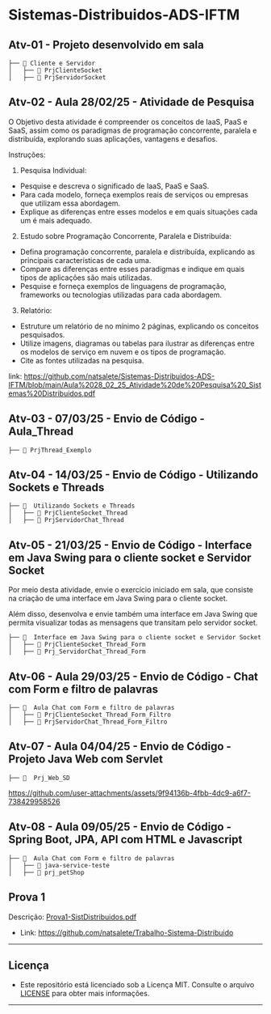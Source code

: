 # Sistemas-Distribuidos-ADS-IFTM

## Atv-01 - Projeto desenvolvido em sala

```
├── 📂 Cliente e Servidor               
│   ├── 📂 PrjClienteSocket     
│   ├── 📂 PrjServidorSocket          

```

## Atv-02 - Aula 28/02/25 - Atividade de Pesquisa

O Objetivo desta atividade é compreender os conceitos de IaaS, PaaS e SaaS, assim como os paradigmas de programação concorrente, paralela e distribuída, explorando suas aplicações, vantagens e desafios.

Instruções:

1. Pesquisa Individual:
  - Pesquise e descreva o significado de IaaS, PaaS e SaaS.
  - Para cada modelo, forneça exemplos reais de serviços ou empresas que utilizam essa abordagem.
  - Explique as diferenças entre esses modelos e em quais situações cada um é mais adequado.
2. Estudo sobre Programação Concorrente, Paralela e Distribuída: 
  - Defina programação concorrente, paralela e distribuída, explicando as principais características de cada uma.
  - Compare as diferenças entre esses paradigmas e indique em quais tipos de aplicações são mais utilizadas.
  - Pesquise e forneça exemplos de linguagens de programação, frameworks ou tecnologias utilizadas para cada abordagem.
3. Relatório:
  - Estruture um relatório de no mínimo 2 páginas, explicando os conceitos pesquisados.
  - Utilize imagens, diagramas ou tabelas para ilustrar as diferenças entre os modelos de serviço em nuvem e os tipos de programação.
  - Cite as fontes utilizadas na pesquisa.

link: https://github.com/natsalete/Sistemas-Distribuidos-ADS-IFTM/blob/main/Aula%2028_02_25_Atividade%20de%20Pesquisa%20_Sistemas%20Distribuidos.pdf

## Atv-03 - 07/03/25 - Envio de Código - Aula_Thread

```
├── 📂 PrjThread_Exemplo
```

## Atv-04 - 14/03/25 - Envio de Código - Utilizando Sockets e Threads

```
├── 📂  Utilizando Sockets e Threads            
│   ├── 📂 PrjClienteSocket_Thread     
│   ├── 📂 PrjServidorChat_Thread          

```
## Atv-05 - 21/03/25 - Envio de Código - Interface em Java Swing para o cliente socket e Servidor Socket

Por meio desta atividade, envie o exercício iniciado em sala, que consiste na criação de uma interface em Java Swing para o cliente socket. 

Além disso, desenvolva e envie também uma interface em Java Swing que permita visualizar todas as mensagens que transitam pelo servidor socket. 

```
├── 📂  Interface em Java Swing para o cliente socket e Servidor Socket        
│   ├── 📂 PrjClienteSocket_Thread_Form     
│   ├── 📂 Prj_ServidorChat_Thread_Form         

```

## Atv-06 - Aula 29/03/25 - Envio de Código - Chat com Form e filtro de palavras

```
├── 📂  Aula Chat com Form e filtro de palavras        
│   ├── 📂 PrjClienteSocket_Thread_Form_Filtro     
│   ├── 📂 PrjServidorChat_Thread_Form_Filtro        

```
## Atv-07 - Aula 04/04/25 - Envio de Código - Projeto Java Web com Servlet

```
├── 📂  Prj_Web_SD      
```

https://github.com/user-attachments/assets/9f94136b-4fbb-4dc9-a6f7-738429958526

## Atv-08 - Aula 09/05/25 - Envio de Código - Spring Boot, JPA, API com HTML e Javascript

```
├── 📂  Aula Chat com Form e filtro de palavras        
│   ├── 📂 java-service-teste    
│   ├── 📂 prj_petShop   
```

## Prova 1

Descrição:  [Prova1-SistDistribuidos.pdf](https://github.com/user-attachments/files/20266534/Prova1-SistDistribuidos.pdf)

- Link: https://github.com/natsalete/Trabalho-Sistema-Distribuido

---

## Licença

- Este repositório está licenciado sob a Licença MIT. Consulte o arquivo [LICENSE](LICENSE) para obter mais informações.
---

